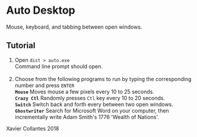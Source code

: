 # Auto Desktop
Mouse, keyboard, and tabbing between open windows.  
## Tutorial
1) Open `dist > auto.exe`<br>
Command line prompt should open.  <br><br>
2) Choose from the following programs to run by typing the corresponding number and press `ENTER`  <br>
  **`Mouse`** Moves mouse a few pixels every 10 to 25 seconds. <br>
  **`Crazy Ctl`** Randomly presses `Ctl` key every 10 to 20 seconds. <br>
  **`Switch`** Switch back and forth every between two open windows. <br>
  **`Ghostwriter`** Search for Microsoft Word on your computer, then incrementally write Adam Smith's 1776 'Wealth of Nations'. <br>
  
  
Xavier Collantes 2018
